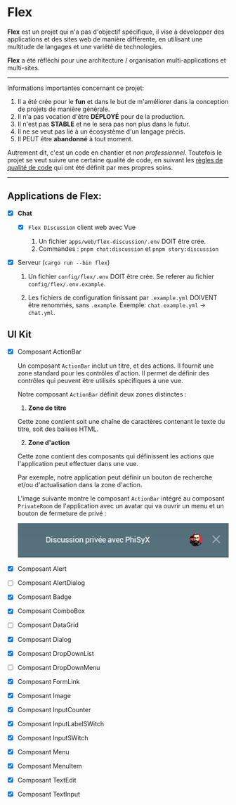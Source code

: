 # Flex

**Flex** est un projet qui n'a pas d'objectif spécifique, il vise à développer des applications et des sites web de
manière différente, en utilisant une multitude de langages et une variété de technologies.

**Flex** a été réfléchi pour une architecture / organisation multi-applications et multi-sites.

---

Informations importantes concernant ce projet:

1.  Il a été crée pour le **fun** et dans le but de m'améliorer dans la conception de projets de manière générale.
2.  Il n'a pas vocation d'être **DÉPLOYÉ** pour de la production.
3.  Il n'est pas **STABLE** et ne le sera pas non plus dans le futur.
4.  Il ne se veut pas lié à un écosystème d'un langage précis.
5.  Il PEUT être **abandonné** à tout moment.

Autrement dit, c'est un code en chantier et _non professionnel_. Toutefois le projet se veut suivre une certaine qualité
de code, en suivant les [règles de qualité de code](docs/code-quality/) qui ont été définit par mes propres soins.

---

## Applications de **Flex**:

-   [x] **Chat**

    -   [x] `Flex Discussion` client web avec Vue

        1. Un fichier `apps/web/flex-discussion/.env` DOIT être crée.
        2. Commandes : `pnpm chat:discussion` et `pnpm story:discussion`

-   [x] Serveur (`cargo run --bin flex`)

    1.  Un fichier `config/flex/.env` DOIT être crée. Se referer au fichier
        `config/flex/.env.example`.

    2.  Les fichiers de configuration finissant par `.example.yml` DOIVENT être renommés, sans `.example`.
        Exemple: `chat.example.yml` -> `chat.yml`.

## UI Kit

-   [x] Composant ActionBar

    Un composant `ActionBar` inclut un titre, et des actions. Il fournit une zone standard pour les contrôles d'action. Il permet de définir des contrôles qui peuvent être utilisés spécifiques à une vue.

    Notre composant `ActionBar` définit deux zones distinctes :

    1.  **Zone de titre**

    Cette zone contient soit une chaîne de caractères contenant le texte du titre, soit des balises HTML.

    2.  **Zone d'action**

    Cette zone contient des composants qui définissent les actions que
    l'application peut effectuer dans une vue.

    Par exemple, notre application peut définir un bouton de recherche et/ou
    d'actualisation dans la zone d'action.

    L'image suivante montre le composant `ActionBar` intégré au composant `PrivateRoom` de l'application avec un avatar qui va ouvrir un menu et un bouton de fermeture de privé :

    ![ActionBar en action](docs/flex-uikit/actionbar.png)

-   [x] Composant Alert
-   [ ] Composant AlertDialog
-   [x] Composant Badge
-   [x] Composant ComboBox
-   [ ] Composant DataGrid
-   [x] Composant Dialog
-   [x] Composant DropDownList
-   [ ] Composant DropDownMenu
-   [x] Composant FormLink
-   [x] Composant Image
-   [x] Composant InputCounter
-   [x] Composant InputLabelSWitch
-   [x] Composant InputSWitch
-   [x] Composant Menu
-   [x] Composant MenuItem
-   [x] Composant TextEdit
-   [x] Composant TextInput
